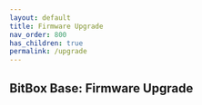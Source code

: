 ```yaml
---
layout: default
title: Firmware Upgrade
nav_order: 800
has_children: true
permalink: /upgrade
---
```

## BitBox Base: Firmware Upgrade

